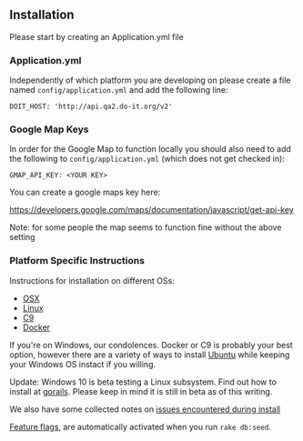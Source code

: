 ## Installation

Please start by creating an Application.yml file

### Application.yml

Independently of which platform you are developing on please create a file named `config/application.yml` and add the following line:

```
DOIT_HOST: 'http://api.qa2.do-it.org/v2'
```

### Google Map Keys

In order for the Google Map to function locally you should also need to add the following to `config/application.yml` (which does not get checked in):

```
GMAP_API_KEY: <YOUR KEY>
```

You can create a google maps key here:

https://developers.google.com/maps/documentation/javascript/get-api-key

Note: for some people the map seems to function fine without the above setting

### Platform Specific Instructions

Instructions for installation on different OSs:

* [OSX](installation/osx.md)
* [Linux](installation/linux.md)
* [C9](installation/c9.md)
* [Docker](installation/Developing-With-Docker.md)

If you're on Windows, our condolences. Docker or C9 is probably your best option, however there are a variety of ways to install [Ubuntu](https://www.ubuntu.com/) while keeping your Windows OS instact if you willing.

Update: Windows 10 is beta testing a Linux subsystem. Find out how to install at [gorails](https://gorails.com/setup/windows/10). Please keep in mind it is still in beta as of this writing.

We also have some collected notes on [issues encountered during install](installation/issues.md)

[Feature flags](https://github.com/AgileVentures/LocalSupport/wiki/Feature-flags), are automatically activated when you run ```rake db:seed```.
